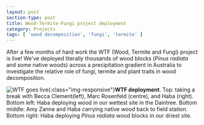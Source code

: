```yaml
---
layout: post
section-type: post
title: Wood-Termite-Fungi project deployment
category: Projects
tags: [ 'wood decomposition', 'fungi', 'termite' ]
---
```


After a few months of hard work the WTF (Wood, Termite and Fungi) project is live! We've deployed literally thousands of wood blocks (*Pinus radiata* and some native woods) across a precipitation gradient in Australia to investigate the relative role of fungi, termite and plant traits in wood decomposition.


![WTF goes live](/img/wtf_deployment.jpg){:class="img-responsive"}**WTF deployment**. Top: taking a break with Becca Clement(left), Marc Rosenfeld (centre), and Haba (right). Bottom left:  Haba deploying wood in our wettest site in the Daintree. Bottom middle: Amy Zanne and Haba carrying native wood back to field station. Bottom right: Haba deploying *Pinus radiata* wood blocks in our driest site.
